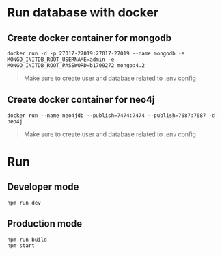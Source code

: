 # Run database with docker

## Create docker container for mongodb

`docker run -d -p 27017-27019:27017-27019 --name mongodb -e MONGO_INITDB_ROOT_USERNAME=admin -e MONGO_INITDB_ROOT_PASSWORD=b1709272 mongo:4.2`

> Make sure to create user and database related to .env config

## Create docker container for neo4j

`docker run --name neo4jdb --publish=7474:7474 --publish=7687:7687 -d neo4j`

> Make sure to create user and database related to .env config

# Run

## Developer mode

`npm run dev`

## Production mode

```shell
npm run build
npm start
```